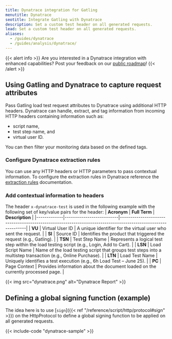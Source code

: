 ```yaml
---
title: Dynatrace integration for Gatling
menutitle: Dynatrace
seotitle: Integrate Gatling with Dynatrace
description: Set a custom test header on all generated requests.
lead: Set a custom test header on all generated requests.
aliases:
  - /guides/dynatrace
  - /guides/analysis/dynatrace/
---
```


{{< alert info >}}
Are you interested in a Dynatrace integration with enhanced capabilities? Post your feedback on our [public roadmap](https://portal.productboard.com/doz2zghzmfhtwjbfd8piefuv/c/71-dynatrace-integration?utm_source=docs)! 
{{< /alert >}}

## Using Gatling and Dynatrace to capture request attributes

Pass Gatling load test request attributes to Dynatrace using additional HTTP headers. Dynatrace can handle, extract, and tag information from incoming HTTP headers containing information such as:

- script name, 
- test step name, and 
- virtual user ID.

 You can then filter your monitoring data based on the defined tags. 

### Configure Dynatrace extraction rules

You can use any HTTP headers or HTTP parameters to pass contextual information. To configure the extraction rules in Dynatrace reference the [extraction rules](https://docs.dynatrace.com/docs/platform-modules/applications-and-microservices/services/request-attributes/capture-request-attributes-based-on-web-request-data) documentation.

### Add contextual information to headers 

The header `x-dynatrace-test` is used in the following example with the following set of key/value pairs for the header:
| **Acronym** | **Full Term**            | **Description**                                                                                              |
|-------------|--------------------------|--------------------------------------------------------------------------------------------------------------|
| **VU**      | Virtual User ID          | A unique identifier for the virtual user who sent the request.                                               |
| **SI**      | Source ID                | Identifies the product that triggered the request (e.g., Gatling).                                           |
| **TSN**     | Test Step Name           | Represents a logical test step within the load testing script (e.g., Login, Add to Cart).                    |
| **LSN**     | Load Script Name         | Name of the load testing script that groups test steps into a multistep transaction (e.g., Online Purchase). |
| **LTN**     | Load Test Name           | Uniquely identifies a test execution (e.g., 6h Load Test – June 25).                                         |
| **PC**      | Page Context             | Provides information about the document loaded on the currently processed page.                              |

{{< img src="dynatrace.png" alt="Dynatrace Report" >}}

## Defining a global signing function (example)

The idea here is to use [`sign`]({{< ref "/reference/script/http/protocol#sign" >}}) on the HttpProtocol to define a global signing function to be applied on all generated requests.

{{< include-code "dynatrace-sample" >}}